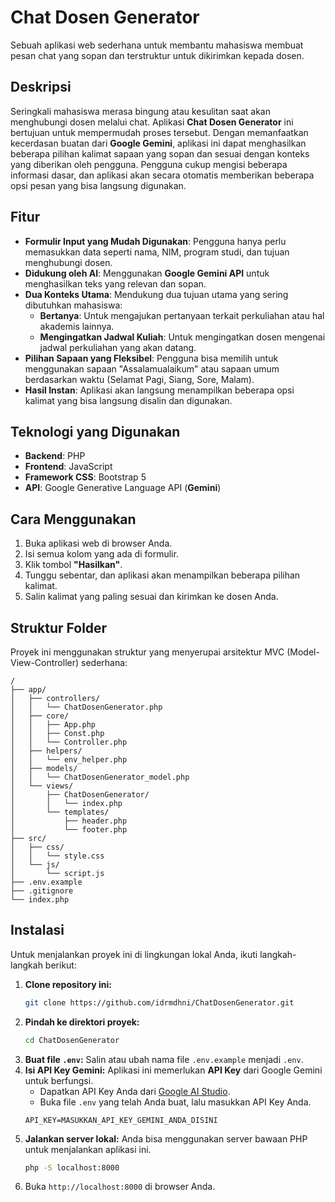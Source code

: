 # Chat Dosen Generator
Sebuah aplikasi web sederhana untuk membantu mahasiswa membuat pesan chat yang sopan dan terstruktur untuk dikirimkan kepada dosen.

## Deskripsi
Seringkali mahasiswa merasa bingung atau kesulitan saat akan menghubungi dosen melalui chat. Aplikasi **Chat Dosen Generator** ini bertujuan untuk mempermudah proses tersebut. Dengan memanfaatkan kecerdasan buatan dari **Google Gemini**, aplikasi ini dapat menghasilkan beberapa pilihan kalimat sapaan yang sopan dan sesuai dengan konteks yang diberikan oleh pengguna.
Pengguna cukup mengisi beberapa informasi dasar, dan aplikasi akan secara otomatis memberikan beberapa opsi pesan yang bisa langsung digunakan.

## Fitur
* **Formulir Input yang Mudah Digunakan**: Pengguna hanya perlu memasukkan data seperti nama, NIM, program studi, dan tujuan menghubungi dosen.
* **Didukung oleh AI**: Menggunakan **Google Gemini API** untuk menghasilkan teks yang relevan dan sopan.
* **Dua Konteks Utama**: Mendukung dua tujuan utama yang sering dibutuhkan mahasiswa:
    * **Bertanya**: Untuk mengajukan pertanyaan terkait perkuliahan atau hal akademis lainnya.
    * **Mengingatkan Jadwal Kuliah**: Untuk mengingatkan dosen mengenai jadwal perkuliahan yang akan datang.
* **Pilihan Sapaan yang Fleksibel**: Pengguna bisa memilih untuk menggunakan sapaan "Assalamualaikum" atau sapaan umum berdasarkan waktu (Selamat Pagi, Siang, Sore, Malam).
* **Hasil Instan**: Aplikasi akan langsung menampilkan beberapa opsi kalimat yang bisa langsung disalin dan digunakan.

## Teknologi yang Digunakan
* **Backend**: PHP
* **Frontend**: JavaScript
* **Framework CSS**: Bootstrap 5
* **API**: Google Generative Language API (**Gemini**)

## Cara Menggunakan
1.  Buka aplikasi web di browser Anda.
2.  Isi semua kolom yang ada di formulir.
3.  Klik tombol **"Hasilkan"**.
4.  Tunggu sebentar, dan aplikasi akan menampilkan beberapa pilihan kalimat.
5.  Salin kalimat yang paling sesuai dan kirimkan ke dosen Anda.

## Struktur Folder
Proyek ini menggunakan struktur yang menyerupai arsitektur MVC (Model-View-Controller) sederhana:
```
/
├── app/
│   ├── controllers/
│   │   └── ChatDosenGenerator.php
│   ├── core/
│   │   ├── App.php
│   │   ├── Const.php
│   │   └── Controller.php
│   ├── helpers/
│   │   └── env_helper.php
│   ├── models/
│   │   └── ChatDosenGenerator_model.php
│   └── views/
│       ├── ChatDosenGenerator/
│       │   └── index.php
│       └── templates/
│           ├── header.php
│           └── footer.php
├── src/
│   ├── css/
│   │   └── style.css
│   └── js/
│       └── script.js
├── .env.example
├── .gitignore
└── index.php
```

## Instalasi
Untuk menjalankan proyek ini di lingkungan lokal Anda, ikuti langkah-langkah berikut:
1.  **Clone repository ini:**
    ```bash
    git clone https://github.com/idrmdhni/ChatDosenGenerator.git
    ```
2.  **Pindah ke direktori proyek:**
    ```bash
    cd ChatDosenGenerator
    ```
3.  **Buat file `.env`:**
    Salin atau ubah nama file `.env.example` menjadi `.env`.
4.  **Isi API Key Gemini:**
    Aplikasi ini memerlukan **API Key** dari Google Gemini untuk berfungsi.
    * Dapatkan API Key Anda dari [Google AI Studio](https://aistudio.google.com/app/apikey).
    * Buka file `.env` yang telah Anda buat, lalu masukkan API Key Anda.
    ```
    API_KEY=MASUKKAN_API_KEY_GEMINI_ANDA_DISINI
    ```
5.  **Jalankan server lokal:**
    Anda bisa menggunakan server bawaan PHP untuk menjalankan aplikasi ini.
    ```bash
    php -S localhost:8000
    ```
6.  Buka `http://localhost:8000` di browser Anda.
